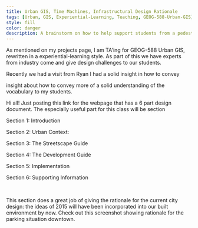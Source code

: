 ```yaml
---
title: Urban GIS, Time Machines, Infrastructural Design Rationale 
tags: [Urban, GIS, Experiential-Learning, Teaching, GEOG-588-Urban-GIS]
style: fill
color: danger
description: A brainstorm on how to help support students from a pedestrian-only mentality to one that also encompasses urban planning and infrastructure engineering.
---
```

As mentioned on my projects page, I am TA'ing for GEOG-588 Urban GIS, rewritten in a experiential-learning style. As part of this we have experts from industry come and give design challenges to our students.

Recently we had a visit from Ryan I had a solid insight in how to convey 

insight about how to convey more of a solid  understanding of the vocabulary to my students. 

Hi all! Just posting this link for the webpage that has a 6 part design document. The especially useful part for this class will be section

Section 1: Introduction

Section 2: Urban Context:



Section 3: The Streetscape Guide

Section 4: The Development Guide

Section 5: Implementation

Section 6: Supporting Information

​

This section does a great job of giving the rationale for the current city design: the ideas of 2015 will have been incorporated into our built environment by now. Check out this screenshot showing rationale for the parking situation downtown.&nbsp;
